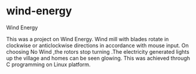 # wind-energy
Wind Energy


This was a project on Wind Energy. Wind mill with blades rotate in clockwise or anticlockwise directions in accordance with mouse input.
On choosing No Wind ,the rotors stop turning .The electricity generated lights up the village and homes can be seen glowing. This was achieved through C programming on Linux platform.
